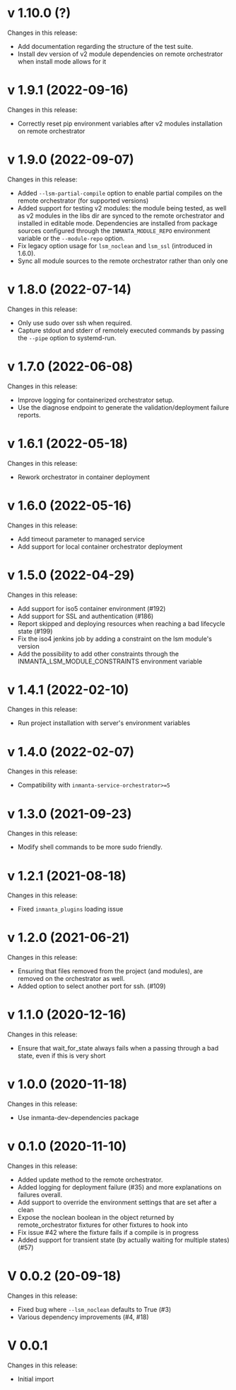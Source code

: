# v 1.10.0 (?)
Changes in this release:

- Add documentation regarding the structure of the test suite.
- Install dev version of v2 module dependencies on remote orchestrator when install mode allows for it

# v 1.9.1 (2022-09-16)
Changes in this release:

- Correctly reset pip environment variables after v2 modules installation on remote orchestrator


# v 1.9.0 (2022-09-07)
Changes in this release:

- Added `--lsm-partial-compile` option to enable partial compiles on the remote orchestrator (for supported versions)
- Added support for testing v2 modules: the module being tested, as well as v2 modules in the libs dir are synced to the
    remote orchestrator and installed in editable mode. Dependencies are installed from package sources configured through
    the `INMANTA_MODULE_REPO` environment variable or the `--module-repo` option.
- Fix legacy option usage for `lsm_noclean` and `lsm_ssl` (introduced in 1.6.0).
- Sync all module sources to the remote orchestrator rather than only one

# v 1.8.0 (2022-07-14)
Changes in this release:

- Only use sudo over ssh when required.
- Capture stdout and stderr of remotely executed commands by passing the `--pipe` option to systemd-run.

# v 1.7.0 (2022-06-08)
Changes in this release:
- Improve logging for containerized orchestrator setup.
- Use the diagnose endpoint to generate the validation/deployment failure reports.

# v 1.6.1 (2022-05-18)
Changes in this release:
- Rework orchestrator in container deployment

# v 1.6.0 (2022-05-16)
Changes in this release:
- Add timeout parameter to managed service
- Add support for local container orchestrator deployment

# v 1.5.0 (2022-04-29)
Changes in this release:
- Add support for iso5 container environment (#192)
- Add support for SSL and authentication (#186)
- Report skipped and deploying resources when reaching a bad lifecycle state (#199)
- Fix the iso4 jenkins job by adding a constraint on the lsm module's version
- Add the possibility to add other constraints through the INMANTA_LSM_MODULE_CONSTRAINTS environment variable

# v 1.4.1 (2022-02-10)
Changes in this release:
- Run project installation with server's environment variables

# v 1.4.0 (2022-02-07)
Changes in this release:
- Compatibility with `inmanta-service-orchestrator>=5`

# v 1.3.0 (2021-09-23)
Changes in this release:
- Modify shell commands to be more sudo friendly.

# v 1.2.1 (2021-08-18)
Changes in this release:
- Fixed `inmanta_plugins` loading issue

# v 1.2.0 (2021-06-21)
Changes in this release:
- Ensuring that files removed from the project (and modules), are removed on the orchestrator as well.
- Added option to select another port for ssh. (#109)

# v 1.1.0 (2020-12-16)
Changes in this release:
- Ensure that wait_for_state always fails when a passing through a bad state, even if this is very short

# v 1.0.0 (2020-11-18)
Changes in this release:
- Use inmanta-dev-dependencies package

# v 0.1.0 (2020-11-10)
Changes in this release:
- Added update method to the remote orchestrator.
- Added logging for deployment failure (#35) and more explanations on failures overall.
- Add support to override the environment settings that are set after a clean
- Expose the noclean boolean in the object returned by remote_orchestrator fixtures for other fixtures to hook into
- Fix issue #42 where the fixture fails if a compile is in progress
- Added support for transient state (by actually waiting for multiple states) (#57)

# V 0.0.2 (20-09-18)
Changes in this release:
- Fixed bug where `--lsm_noclean` defaults to True (#3)
- Various dependency improvements (#4, #18)

# V 0.0.1
Changes in this release:
- Initial import
